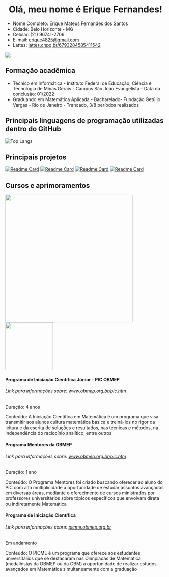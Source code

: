 <h1 align = "center">Olá, meu nome é Erique Fernandes!</h1>
<div>
  <ul>
    <li>Nome Completo: Erique Mateus Fernandes dos Santos</li>
    <li>Cidade: Belo Horizonte - MG</li>
    <li>Celular: (21) 96741-2706</li>
    <li>E-mail: <a href = "mailto:erique4825@gmail.com">erique4825@gmail.com</a></li>
    <li>Lattes: <a href="http://lattes.cnpq.br/6793284585411542" target="_blanck">lattes.cnpq.br/6793284585411542</a></li>
  </ul>
  <a href = "mailto:erique4825@gmail.com"><img src = "https://img.shields.io/badge/Gmail-D14836?style=for-the-badge&logo=gmail&logoColor=white"/></a>
</div>
<div>
  <h2>Formação acadêmica</h2>
  <ul>
    <li>Técnico em Informática - Instituto Federal de Educação, Ciência e Tecnologia de Minas Gerais - Campus São João Evangelista - Data da conclusão: 01/2022</li>
    <li>Graduando em Matemática Aplicada - Bacharelado- Fundação Getúlio Vargas - Rio de Janeiro - Trancado, 3/8 períodos realizados </li>
  </ul>
</div>
<div>
  <h2>Principais linguagens de programação utilizadas dentro do GitHub</h2>
  
  ![Top Langs](https://github-readme-stats.vercel.app/api/top-langs/?username=EriqueFernandes&hide_progress=true&theme=radical)

  <h2>Principais projetos</h2>
  
  [![Readme Card](https://github-readme-stats.vercel.app/api/pin/?username=EriqueFernandes&repo=analisando-banda-ACDC&theme=radical)](https://github.com/EriqueFernandes/analisando-banda-ACDC)
  [![Readme Card](https://github-readme-stats.vercel.app/api/pin/?username=EriqueFernandes&repo=Final_LuckStudy&theme=radical)](https://github.com/EriqueFernandes/Final_LuckStudy)
  [![Readme Card](https://github-readme-stats.vercel.app/api/pin/?username=EriqueFernandes&repo=arvore_binaria&theme=radical)](https://github.com/EriqueFernandes/arvore_binaria)
  [![Readme Card](https://github-readme-stats.vercel.app/api/pin/?username=EriqueFernandes&repo=strife&theme=radical)](https://github.com/EriqueFernandes/strife)

  <h2>Cursos e aprimoramentos</h2>
  
  <img width="400" src = "https://files.cercomp.ufg.br/weby/up/29/o/PIC_OBMEP.jpg?1574166696" />
  <img width="150" src = "https://impa.br/wp-content/uploads/2019/06/logo-impa-home.jpg" />
  <h4>Programa de Iniciação Científica Júnior - PIC OBMEP</h4>
  <h6>Link para informações sobre: <a href = "https://www.obmep.org.br/pic.htm">www.obmep.org.br/pic.htm</a></h6>
  <p>Duração: 4 anos</p>
  <p>Conteúdo: A Iniciação Científica em Matemática é um programa que visa transmitir aos alunos cultura matemática básica e treiná-los no rigor da leitura e da escrita de soluções e resultados, nas técnicas e métodos, na independência do raciocínio analítico, entre outros</p>

  <h4>Programa Mentores da OBMEP</h4>
  <h6>Link para informações sobre: <a href = "https://www.obmep.org.br/pic.htm">www.obmep.org.br/pic.htm</a></h6>
  <p>Duração: 1 ano</p>
  <p>Conteúdo: O Programa Mentores foi criado buscando oferecer ao aluno do PIC com alta multiplicidade a oportunidade de estudar assuntos avançados em diversas áreas, mediante o oferecimento de cursos ministrados por professores universitários sobre tópicos específicos que envolvam direta ou indiretamente Matemática</p>

  <h4>Programa de Iniciação Científica</h4>
  <h6>Link para informações sobre: <a href = "https://picme.obmep.org.br/">picme.obmep.org.br</a></h6>
  <p>Em andamento</p>
  <p>Conteúdo: O PICME é um programa que oferece aos estudantes universitários que se destacaram nas Olimpíadas de Matemática (medalhistas da OBMEP ou da OBM) a oportunidade de realizar estudos avançados em Matemática simultaneamente com a graduação</p>
  
</div>
